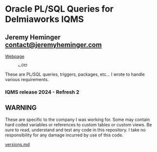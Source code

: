 # Oracle PL/SQL Queries for Delmiaworks IQMS

## Jeremy Heminger contact@jeremyheminger.com

 [Webpage](https://jeremyheminger.com/article/aquamor-recent-professional-work-recent-professional-work-oracle-sql/delmiaworks-iqms-plsql)

          ᓚᘏᗢ

 These are PL/SQL queries, triggers, packages, etc... I wrote to handle various requirements.
 
 
 ### IQMS release 2024 - Refresh 2

## WARNING
These are specific to the company I was working for. Some may contain hard coded variables or references to custom tables or custom views. 
Be sure to read, understand and test any code in this repository.
I take no responsibility for any damage incurred by use of this code.  

[versions.md](versions.md)
